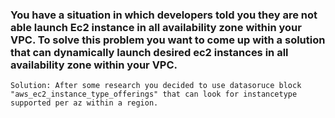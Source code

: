 ### **You have a situation in which developers told you they are not able launch Ec2 instance in all availability zone within your VPC. To solve this problem you want to come up with a solution that can dynamically launch desired ec2 instances in all availability zone within your VPC.**

```
Solution: After some research you decided to use datasoruce block "aws_ec2_instance_type_offerings" that can look for instancetype supported per az within a region.

```






